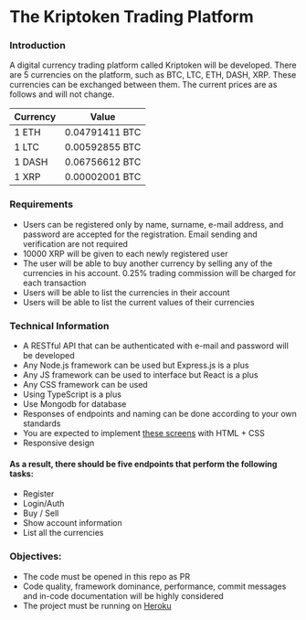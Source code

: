 # The Kriptoken Trading Platform

### Introduction
A digital currency trading platform called Kriptoken will be developed. There are 5 currencies on the platform, such as BTC, LTC, ETH, DASH, XRP. These currencies can be exchanged between them. The current prices are as follows and will not change.

| Currency      | Value          |
| ------------- |:--------------:|
| 1 ETH         | 0.04791411 BTC |
| 1 LTC         | 0.00592855 BTC |
| 1 DASH        | 0.06756612 BTC |
| 1 XRP         | 0.00002001 BTC |    

### Requirements
- Users can be registered only by name, surname, e-mail address, and password are accepted for the registration. Email sending and verification are not required
- 10000 XRP will be given to each newly registered user
- The user will be able to buy another currency by selling any of the currencies in his account. 0.25% trading commission will be charged for each transaction
- Users will be able to list the currencies in their account
- Users will be able to list the current values of their currencies

### Technical Information
- A RESTful API that can be authenticated with e-mail and password will be developed
- Any Node.js framework can be used but Express.js is a plus 
- Any JS framework can be used to interface but React is a plus 
- Any CSS framework can be used
- Using TypeScript is a plus
- Use Mongodb for database
- Responses of endpoints and naming can be done according to your own standards
- You are expected to implement [these screens](https://www.figma.com/proto/6pU7dzyEECwANNrAoa4k3R/Screens?node-id=1%3A254&viewport=558%2C225%2C0.2134941816329956&scaling=min-zoom) with HTML + CSS
- Responsive design

#### As a result, there should be five endpoints that perform the following tasks:
- Register
- Login/Auth
- Buy / Sell
- Show account information
- List all the currencies

### Objectives:
- The code must be opened in this repo as PR
- Code quality, framework dominance, performance, commit messages and in-code documentation will be highly considered
- The project must be running on [Heroku](https://devcenter.heroku.com/articles/getting-started-with-nodejs)

